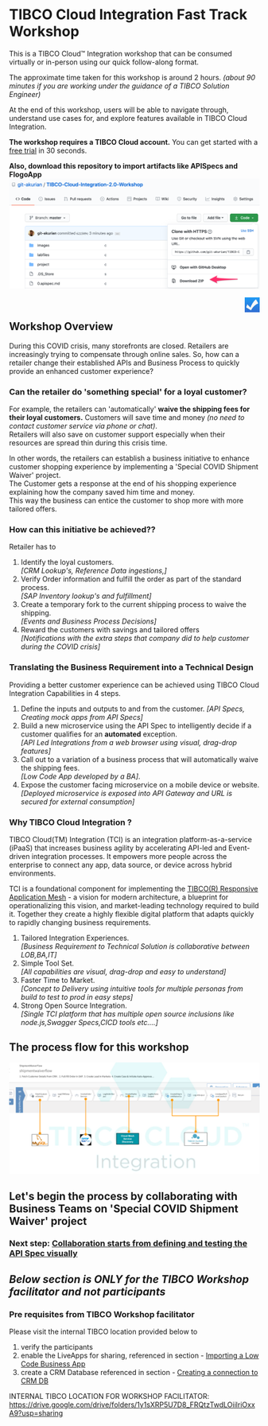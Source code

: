 # TIBCO Cloud Integration Fast Track Workshop
This is a TIBCO Cloud™ Integration workshop that can be consumed virtually or in-person using our quick follow-along format.

The approximate time taken for this workshop is around 2 hours.
*(about 90 minutes if you are working under the guidance of a TIBCO Solution Engineer)*

At the end of this workshop, users will be able to navigate through, understand use cases for, and explore features available in TIBCO Cloud Integration.

**The workshop requires a TIBCO Cloud account.**  You can get started with a [free trial](trialsignup.md) in 30 seconds.

**Also, download this repository to import artifacts like APISpecs and FlogoApp**
![Download](/images/gitzip1.png)

<img src="/images/poll.png" alt="poll" width=30 height=30 style="float:right"/> 

## Workshop Overview
During this COVID crisis, many storefronts are closed. Retailers are increasingly trying to compensate through online sales.
So, how can a retailer change their established APIs and Business Process to quickly provide an enhanced customer experience?

### Can the retailer do 'something special' for a loyal customer?  
For example, the retailers can 'automatically' **waive the shipping fees for their loyal customers.**
Customers will save time and money *(no need to contact customer service via phone or chat)*.  
Retailers will also save on customer support especially when their resources are spread thin during this crisis time.  

In other words, the retailers can establish a business initiative to enhance customer shopping experience by implementing a 'Special COVID Shipment Waiver' project.  
The Customer gets a response at the end of his shopping experience explaining how the company saved him time and money.  
This way the business can entice the customer to shop more with more tailored offers.

### How can this initiative be achieved??  
Retailer has to
1) Identify the loyal customers.  
*[CRM Lookup's, Reference Data ingestions,]*
2) Verify Order information and fulfill the order as part of the standard process.  
*[SAP Inventory lookup's and fulfillment]*
3) Create a temporary fork to the current shipping process to waive the shipping.  
*[Events and Business Process Decisions]*
4) Reward the customers with savings and tailored offers   
*[Notifications with the extra steps that company did to help customer during the COVID crisis]*   

### Translating the Business Requirement into a Technical Design
Providing a better customer experience can be achieved using TIBCO Cloud Integration Capabilities in 4 steps.  
1) Define the inputs and outputs to and from the customer.
*[API Specs, Creating mock apps from API Specs]*
2) Build a new microservice using the API Spec to intelligently decide if a customer qualifies for an **automated** exception.  
*[API Led Integrations from a web browser using visual, drag-drop features]*
3) Call out to a variation of a business process that will automatically waive the shipping fees.  
*[Low Code App developed by a BA]*.
4) Expose the customer facing microservice on a mobile device or website.
*[Deployed microservice is exposed into API Gateway and URL is secured for external consumption]*

### Why TIBCO Cloud Integration ?
TIBCO Cloud(TM) Integration (TCI) is an integration platform-as-a-service (iPaaS) that increases business agility by accelerating API-led and Event-driven integration processes. It empowers more people across the enterprise to connect any app, data source, or device across hybrid environments.

TCI is a foundational component for implementing the [TIBCO(R) Responsive Application Mesh](https://www.tibco.com/resources/demand-webinar/tibco-responsive-application-mesh) - a vision for modern architecture, a blueprint for operationalizing this vision, and market-leading technology required to build it. Together they create a highly flexible digital platform that adapts quickly to rapidly changing business requirements.

1) Tailored Integration Experiences.  
*[Business Requirement to Technical Solution is collaborative between LOB,BA,IT]*
2) Simple Tool Set.  
*[All capabilities are visual, drag-drop and easy to understand]*
3) Faster Time to Market.  
*[Concept to Delivery using intuitive tools for multiple personas from build to test to prod in easy steps]*
4) Strong Open Source Integration.  
*[Single TCI platform that has multiple open source inclusions like node.js,Swagger Specs,CICD tools etc....]*

## The process flow for this workshop
![FlowChart](/images/FlowChart.png)

## Let's begin the process by collaborating with Business Teams on 'Special COVID Shipment Waiver' project
### Next step: [Collaboration starts from defining and testing the API Spec visually](0.apispec.md)


## *Below section is ONLY for the TIBCO Workshop facilitator and not participants*

### Pre requisites from TIBCO Workshop facilitator
Please visit the internal TIBCO location provided below to
1) verify the participants
2) enable the LiveApps for sharing, referenced in section - [Importing a Low Code Business App](3.5.lowcodeappimportactivate.md)
3) create a CRM Database referenced in section - [Creating a connection to CRM DB](2.apiimplementation.md/#creating-a-connection-to-crm-db)

INTERNAL TIBCO LOCATION FOR WORKSHOP FACILITATOR:
https://drive.google.com/drive/folders/1y1sXRP5U7D8_FRQtzTwdLOiilriOxxA9?usp=sharing

